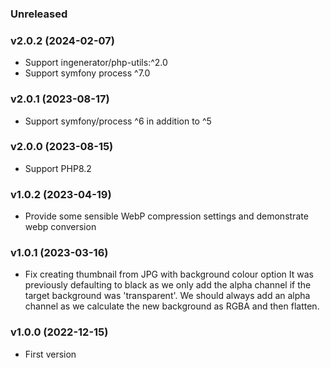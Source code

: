 ### Unreleased

### v2.0.2 (2024-02-07)

* Support ingenerator/php-utils:^2.0
* Support symfony process ^7.0

### v2.0.1 (2023-08-17)

* Support symfony/process ^6 in addition to ^5

### v2.0.0 (2023-08-15)

* Support PHP8.2

### v1.0.2 (2023-04-19)

* Provide some sensible WebP compression settings and demonstrate webp conversion


### v1.0.1 (2023-03-16)

* Fix creating thumbnail from JPG with background colour option
  It was previously defaulting to black as we only add the alpha channel if the target background was 'transparent'. We should always add an alpha channel as we calculate the new background as RGBA and then flatten.

### v1.0.0 (2022-12-15)

* First version
